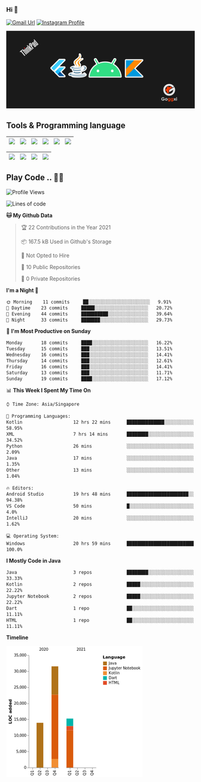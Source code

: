 ### Hi 👋
[![Gmail Url](https://img.shields.io/twitter/url?label=Goggxi@gmail.com&logo=gmail&style=social&url=http%3A%2F%2Fmailto%3Acontact.Goggxi@gmail.com)](mailto:Goggxi@gmail.com) [![Instagram Profile](https://img.shields.io/twitter/url?label=instagram-moh_rifkan&logo=instagram&style=social&url=https://www.instagram.com/moh_rifkan/)](https://www.instagram.com/moh_rifkan/)

<img src="https://github.com/Goggxi/goggxi/blob/main/bg.jpg?raw=true" alt="banner"><br />

## Tools & Programming language
| [<img src="https://miro.medium.com/max/2800/1*UpiyYV4onPs4emx-whdVHA.png" width="50">]() | [<img src="https://cdn.svgporn.com/logos/flutter.svg" width="50">]() | [<img src="https://cdn.svgporn.com/logos/jupyter.svg" width="50">]() | [<img src="https://cdn.svgporn.com/logos/mysql.svg" width="50">]() | <img src="https://cdn.svgporn.com/logos/postgresql.svg" width="50"/> | <img src="https://cdn.svgporn.com/logos/firebase.svg" width="50"/>
|-----|----|----|----|----|----|

|[<img src="https://cdn.svgporn.com/logos/kotlin.svg" width="50">]() | [<img src="https://cdn.svgporn.com/logos/java.svg" width="50">]() | [<img src="https://cdn.svgporn.com/logos/dart.svg" width="50">]() | [<img src="https://cdn.svgporn.com/logos/python.svg" width="50">]() |
|---|---|---|---|


## Play Code .. 💬🚀

<!--START_SECTION:waka-->
![Profile Views](http://img.shields.io/badge/Profile%20Views-1-blue)

![Lines of code](https://img.shields.io/badge/From%20Hello%20World%20I%27ve%20Written-60721%20lines%20of%20code-blue)

**🐱 My Github Data** 

> 🏆 22 Contributions in the Year 2021
 > 
> 📦 167.5 kB Used in Github's Storage 
 > 
> 🚫 Not Opted to Hire
 > 
> 📜 10 Public Repositories 
 > 
> 🔑 0 Private Repositories  
 > 
**I'm a Night 🦉** 

```text
🌞 Morning    11 commits     ██░░░░░░░░░░░░░░░░░░░░░░░   9.91% 
🌆 Daytime    23 commits     █████░░░░░░░░░░░░░░░░░░░░   20.72% 
🌃 Evening    44 commits     ██████████░░░░░░░░░░░░░░░   39.64% 
🌙 Night      33 commits     ███████░░░░░░░░░░░░░░░░░░   29.73%

```
📅 **I'm Most Productive on Sunday** 

```text
Monday       18 commits     ████░░░░░░░░░░░░░░░░░░░░░   16.22% 
Tuesday      15 commits     ███░░░░░░░░░░░░░░░░░░░░░░   13.51% 
Wednesday    16 commits     ███░░░░░░░░░░░░░░░░░░░░░░   14.41% 
Thursday     14 commits     ███░░░░░░░░░░░░░░░░░░░░░░   12.61% 
Friday       16 commits     ███░░░░░░░░░░░░░░░░░░░░░░   14.41% 
Saturday     13 commits     ███░░░░░░░░░░░░░░░░░░░░░░   11.71% 
Sunday       19 commits     ████░░░░░░░░░░░░░░░░░░░░░   17.12%

```


📊 **This Week I Spent My Time On** 

```text
⌚︎ Time Zone: Asia/Singapore

💬 Programming Languages: 
Kotlin                   12 hrs 22 mins      ██████████████░░░░░░░░░░░   58.95% 
XML                      7 hrs 14 mins       ████████░░░░░░░░░░░░░░░░░   34.52% 
Python                   26 mins             ░░░░░░░░░░░░░░░░░░░░░░░░░   2.09% 
Java                     17 mins             ░░░░░░░░░░░░░░░░░░░░░░░░░   1.35% 
Other                    13 mins             ░░░░░░░░░░░░░░░░░░░░░░░░░   1.04%

🔥 Editors: 
Android Studio           19 hrs 48 mins      ███████████████████████░░   94.38% 
VS Code                  50 mins             █░░░░░░░░░░░░░░░░░░░░░░░░   4.0% 
IntelliJ                 20 mins             ░░░░░░░░░░░░░░░░░░░░░░░░░   1.62%

💻 Operating System: 
Windows                  20 hrs 59 mins      █████████████████████████   100.0%

```

**I Mostly Code in Java** 

```text
Java                     3 repos             ████████░░░░░░░░░░░░░░░░░   33.33% 
Kotlin                   2 repos             █████░░░░░░░░░░░░░░░░░░░░   22.22% 
Jupyter Notebook         2 repos             █████░░░░░░░░░░░░░░░░░░░░   22.22% 
Dart                     1 repo              ██░░░░░░░░░░░░░░░░░░░░░░░   11.11% 
HTML                     1 repo              ██░░░░░░░░░░░░░░░░░░░░░░░   11.11%

```


**Timeline**

![Chart not found](https://raw.githubusercontent.com/Goggxi/Goggxi/main/charts/bar_graph.png) 


<!--END_SECTION:waka-->
